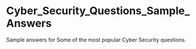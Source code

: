 # Cyber_Security_Questions_Sample_Answers
Sample answers for Some of the most popular Cyber Security questions.
